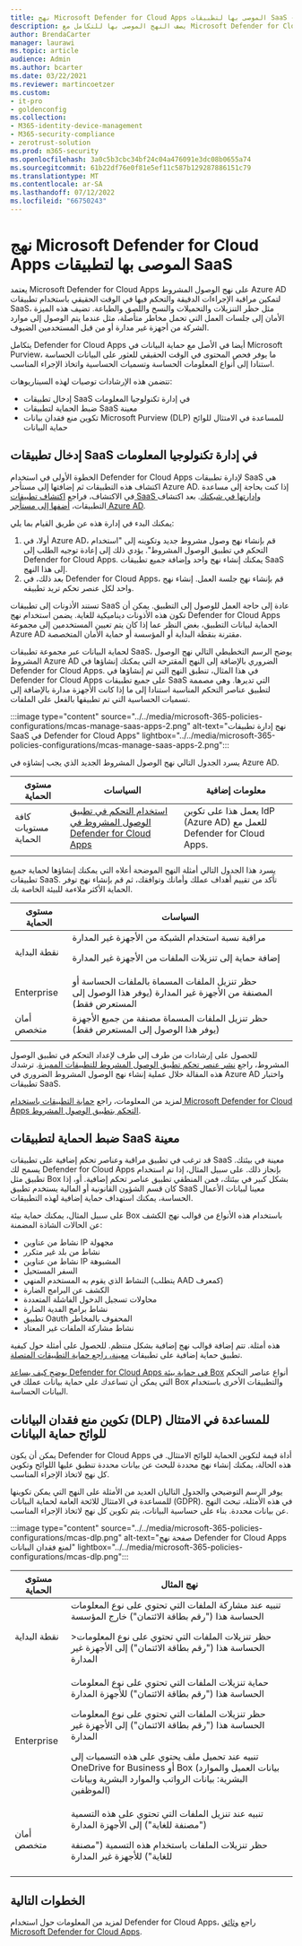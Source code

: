 ```yaml
---
title: نهج Microsoft Defender for Cloud Apps الموصى بها لتطبيقات SaaS - Microsoft 365 Enterprise | Microsoft Docs
description: يصف النهج الموصى بها للتكامل مع Microsoft Defender for Cloud Apps.
author: BrendaCarter
manager: laurawi
ms.topic: article
audience: Admin
ms.author: bcarter
ms.date: 03/22/2021
ms.reviewer: martincoetzer
ms.custom:
- it-pro
- goldenconfig
ms.collection:
- M365-identity-device-management
- M365-security-compliance
- zerotrust-solution
ms.prod: m365-security
ms.openlocfilehash: 3a0c5b3cbc34bf24c04a476091e3dc08b0655a74
ms.sourcegitcommit: 61b22df76e0f81e5ef11c587b129287886151c79
ms.translationtype: MT
ms.contentlocale: ar-SA
ms.lasthandoff: 07/12/2022
ms.locfileid: "66750243"
---
```

# <a name="recommended-microsoft-defender-for-cloud-apps-policies-for-saas-apps"></a>نهج Microsoft Defender for Cloud Apps الموصى بها لتطبيقات SaaS

يعتمد Microsoft Defender for Cloud Apps على نهج الوصول المشروط Azure AD لتمكين مراقبة الإجراءات الدقيقة والتحكم فيها في الوقت الحقيقي باستخدام تطبيقات SaaS، مثل حظر التنزيلات والتحميلات والنسخ واللصق والطباعة. تضيف هذه الميزة الأمان إلى جلسات العمل التي تحمل مخاطر متأصلة، مثل عندما يتم الوصول إلى موارد الشركة من أجهزة غير مدارة أو من قبل المستخدمين الضيوف.

يتكامل Defender for Cloud Apps أيضا في الأصل مع حماية البيانات في Microsoft Purview، ما يوفر فحص المحتوى في الوقت الحقيقي للعثور على البيانات الحساسة استنادا إلى أنواع المعلومات الحساسة وتسميات الحساسية واتخاذ الإجراء المناسب.

تتضمن هذه الإرشادات توصيات لهذه السيناريوهات:

- إدخال تطبيقات SaaS في إدارة تكنولوجيا المعلومات
- ضبط الحماية لتطبيقات SaaS معينة
- تكوين منع فقدان بيانات Microsoft Purview (DLP) للمساعدة في الامتثال للوائح حماية البيانات

## <a name="bring-saas-apps-into-it-management"></a>إدخال تطبيقات SaaS في إدارة تكنولوجيا المعلومات

الخطوة الأولى في استخدام Defender for Cloud Apps لإدارة تطبيقات SaaS هي اكتشاف هذه التطبيقات ثم إضافتها إلى مستأجر Azure AD. إذا كنت بحاجة إلى مساعدة في الاكتشاف، فراجع [اكتشاف تطبيقات SaaS وإدارتها في شبكتك](/cloud-app-security/tutorial-shadow-it). بعد اكتشاف التطبيقات، [أضفها إلى مستأجر Azure AD](/azure/active-directory/manage-apps/add-application-portal).

يمكنك البدء في إدارة هذه عن طريق القيام بما يلي:

1. أولا، في Azure AD، قم بإنشاء نهج وصول مشروط جديد وتكوينه إلى "استخدام التحكم في تطبيق الوصول المشروط". يؤدي ذلك إلى إعادة توجيه الطلب إلى Defender for Cloud Apps. يمكنك إنشاء نهج واحد وإضافة جميع تطبيقات SaaS إلى هذا النهج.
1. بعد ذلك، في Defender for Cloud Apps، قم بإنشاء نهج جلسة العمل. إنشاء نهج واحد لكل عنصر تحكم تريد تطبيقه.

تستند الأذونات إلى تطبيقات SaaS عادة إلى حاجة العمل للوصول إلى التطبيق. يمكن أن تكون هذه الأذونات ديناميكية للغاية. يضمن استخدام نهج Defender for Cloud Apps الحماية لبيانات التطبيق، بغض النظر عما إذا كان يتم تعيين المستخدمين إلى مجموعة Azure AD مقترنة بنقطة البداية أو المؤسسة أو حماية الأمان المتخصصة.

لحماية البيانات عبر مجموعة تطبيقات SaaS، يوضح الرسم التخطيطي التالي نهج الوصول المشروط Azure AD الضروري بالإضافة إلى النهج المقترحة التي يمكنك إنشاؤها في Defender for Cloud Apps. في هذا المثال، تنطبق النهج التي تم إنشاؤها في Defender for Cloud Apps على جميع تطبيقات SaaS التي تديرها. وهي مصممة لتطبيق عناصر التحكم المناسبة استنادا إلى ما إذا كانت الأجهزة مدارة بالإضافة إلى تسميات الحساسية التي تم تطبيقها بالفعل على الملفات.

:::image type="content" source="../../media/microsoft-365-policies-configurations/mcas-manage-saas-apps-2.png" alt-text="نهج إدارة تطبيقات SaaS في Defender for Cloud Apps" lightbox="../../media/microsoft-365-policies-configurations/mcas-manage-saas-apps-2.png":::

يسرد الجدول التالي نهج الوصول المشروط الجديد الذي يجب إنشاؤه في Azure AD.

|مستوى الحماية|السياسات|معلومات إضافية|
|---|---|---|
|كافة مستويات الحماية|[استخدام التحكم في تطبيق الوصول المشروط في Defender for Cloud Apps](/cloud-app-security/proxy-deployment-aad#configure-integration-with-azure-ad)|يعمل هذا على تكوين IdP (Azure AD) للعمل مع Defender for Cloud Apps.|
||||

يسرد هذا الجدول التالي أمثلة النهج الموضحة أعلاه التي يمكنك إنشاؤها لحماية جميع تطبيقات SaaS. تأكد من تقييم أهداف عملك وأمانك وتوافقك، ثم قم بإنشاء نهج توفر الحماية الأكثر ملاءمة للبيئة الخاصة بك.

|مستوى الحماية|السياسات|
|---|---|
|نقطة البداية|مراقبة نسبة استخدام الشبكة من الأجهزة غير المدارة <p> إضافة حماية إلى تنزيلات الملفات من الأجهزة غير المدارة|
|Enterprise|حظر تنزيل الملفات المسماة بالملفات الحساسة أو المصنفة من الأجهزة غير المدارة (يوفر هذا الوصول إلى المستعرض فقط)|
|أمان متخصص|حظر تنزيل الملفات المسماة مصنفة من جميع الأجهزة (يوفر هذا الوصول إلى المستعرض فقط)|
|||

للحصول على إرشادات من طرف إلى طرف لإعداد التحكم في تطبيق الوصول المشروط، راجع [نشر عنصر تحكم تطبيق الوصول المشروط للتطبيقات المميزة](/cloud-app-security/proxy-deployment-aad). ترشدك هذه المقالة خلال عملية إنشاء نهج الوصول المشروط الضروري في Azure AD واختبار تطبيقات SaaS.

لمزيد من المعلومات، راجع [حماية التطبيقات باستخدام Microsoft Defender for Cloud Apps التحكم بتطبيق الوصول المشروط](/cloud-app-security/proxy-intro-aad).

## <a name="tune-protection-for-specific-saas-apps"></a>ضبط الحماية لتطبيقات SaaS معينة

قد ترغب في تطبيق مراقبة وعناصر تحكم إضافية على تطبيقات SaaS معينة في بيئتك. يسمح لك Defender for Cloud Apps بإنجاز ذلك. على سبيل المثال، إذا تم استخدام تطبيق مثل Box بشكل كبير في بيئتك، فمن المنطقي تطبيق عناصر تحكم إضافية. أو، إذا كان قسم الشؤون القانونية أو المالية يستخدم تطبيق SaaS معينا لبيانات الأعمال الحساسة، يمكنك استهداف حماية إضافية لهذه التطبيقات.

على سبيل المثال، يمكنك حماية بيئة Box باستخدام هذه الأنواع من قوالب نهج الكشف عن الحالات الشاذة المضمنة:

- نشاط من عناوين IP مجهولة
- نشاط من بلد غير متكرر
- نشاط من عناوين IP المشبوهة
- السفر المستحيل
- النشاط الذي يقوم به المستخدم المنهي (يتطلب AAD كمعرف)
- الكشف عن البرامج الضارة
- محاولات تسجيل الدخول الفاشلة المتعددة
- نشاط برامج الفدية الضارة
- تطبيق Oauth المحفوف بالمخاطر
- نشاط مشاركة الملفات غير المعتاد

هذه أمثلة. تتم إضافة قوالب نهج إضافية بشكل منتظم. للحصول على أمثلة حول كيفية تطبيق حماية إضافية على تطبيقات [معينة، راجع حماية التطبيقات المتصلة](/cloud-app-security/protect-connected-apps).

[يوضح كيف يساعد Defender for Cloud Apps في حماية بيئة Box](/cloud-app-security/protect-box) أنواع عناصر التحكم التي يمكن أن تساعدك على حماية بيانات عملك في Box والتطبيقات الأخرى باستخدام البيانات الحساسة.

## <a name="configure-data-loss-prevention-dlp-to-help-comply-with-data-protection-regulations"></a>تكوين منع فقدان البيانات (DLP) للمساعدة في الامتثال للوائح حماية البيانات

يمكن أن يكون Defender for Cloud Apps أداة قيمة لتكوين الحماية للوائح الامتثال. في هذه الحالة، يمكنك إنشاء نهج محددة للبحث عن بيانات محددة تنطبق عليها اللوائح وتكوين كل نهج لاتخاذ الإجراء المناسب.

يوفر الرسم التوضيحي والجدول التاليان العديد من الأمثلة على النهج التي يمكن تكوينها للمساعدة في الامتثال للائحة العامة لحماية البيانات (GDPR). في هذه الأمثلة، تبحث النهج عن بيانات محددة. بناء على حساسية البيانات، يتم تكوين كل نهج لاتخاذ الإجراء المناسب.

:::image type="content" source="../../media/microsoft-365-policies-configurations/mcas-dlp.png" alt-text="صفحة نهج Defender for Cloud Apps لمنع فقدان البيانات" lightbox="../../media/microsoft-365-policies-configurations/mcas-dlp.png":::

|مستوى الحماية|نهج المثال|
|---|---|
|نقطة البداية|تنبيه عند مشاركة الملفات التي تحتوي على نوع المعلومات الحساسة هذا ("رقم بطاقة الائتمان") خارج المؤسسة <p> >حظر تنزيلات الملفات التي تحتوي على نوع المعلومات الحساسة هذا ("رقم بطاقة الائتمان") إلى الأجهزة غير المدارة|
|Enterprise|حماية تنزيلات الملفات التي تحتوي على نوع المعلومات الحساسة هذا ("رقم بطاقة الائتمان") للأجهزة المدارة <p> حظر تنزيلات الملفات التي تحتوي على نوع المعلومات الحساسة هذا ("رقم بطاقة الائتمان") إلى الأجهزة غير المدارة <p> تنبيه عند تحميل ملف يحتوي على هذه التسميات إلى OneDrive for Business أو Box (بيانات العميل والموارد البشرية: بيانات الرواتب والموارد البشرية وبيانات الموظفين)|
|أمان متخصص|تنبيه عند تنزيل الملفات التي تحتوي على هذه التسمية ("مصنفة للغاية") إلى الأجهزة المدارة <p> حظر تنزيلات الملفات باستخدام هذه التسمية ("مصنفة للغاية") للأجهزة غير المدارة|
|||

## <a name="next-steps"></a>الخطوات التالية

لمزيد من المعلومات حول استخدام Defender for Cloud Apps، راجع [وثائق Microsoft Defender for Cloud Apps](/defender-cloud-apps/).
